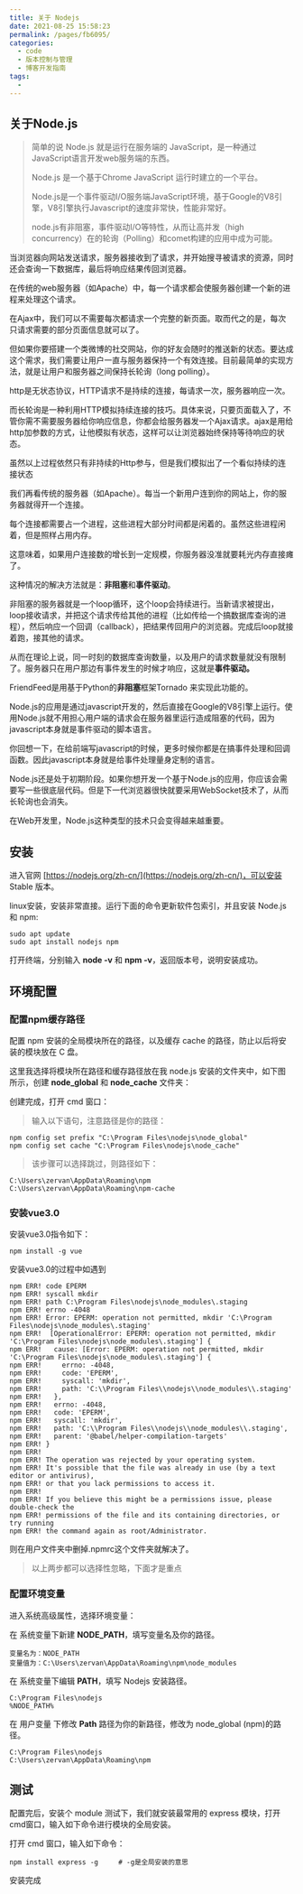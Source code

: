 ```yaml
---
title: 关于 Nodejs
date: 2021-08-25 15:58:23
permalink: /pages/fb6095/
categories:
  - code
  - 版本控制与管理
  - 博客开发指南
tags:
  - 
---
```

## 关于Node.js 

> 简单的说 Node.js 就是运行在服务端的 JavaScript，是一种通过JavaScript语言开发web服务端的东西。
>
> Node.js 是一个基于Chrome JavaScript 运行时建立的一个平台。
>
> Node.js是一个事件驱动I/O服务端JavaScript环境，基于Google的V8引擎，V8引擎执行Javascript的速度非常快，性能非常好。
>
> node.js有非阻塞，事件驱动I/O等特性，从而让高并发（high concurrency）在的轮询（Polling）和comet构建的应用中成为可能。

当浏览器向网站发送请求，服务器接收到了请求，并开始搜寻被请求的资源，同时还会查询一下数据库，最后将响应结果传回浏览器。

在传统的web服务器（如Apache）中，每一个请求都会使服务器创建一个新的进程来处理这个请求。

在Ajax中，我们可以不需要每次都请求一个完整的新页面。取而代之的是，每次只请求需要的部分页面信息就可以了。

但如果你要搭建一个类微博的社交网站，你的好友会随时的推送新的状态。要达成这个需求，我们需要让用户一直与服务器保持一个有效连接。目前最简单的实现方法，就是让用户和服务器之间保持长轮询（long polling）。



http是无状态协议，HTTP请求不是持续的连接，每请求一次，服务器响应一次。

而长轮询是一种利用HTTP模拟持续连接的技巧。具体来说，只要页面载入了，不管你需不需要服务器给你响应信息，你都会给服务器发一个Ajax请求。ajax是用给http加参数的方式，让他模拟有状态，这样可以让浏览器始终保持等待响应的状态。

虽然以上过程依然只有非持续的Http参与，但是我们模拟出了一个看似持续的连接状态



我们再看传统的服务器（如Apache）。每当一个新用户连到你的网站上，你的服务器就得开一个连接。

每个连接都需要占一个进程，这些进程大部分时间都是闲着的。虽然这些进程闲着，但是照样占用内存。

这意味着，如果用户连接数的增长到一定规模，你服务器没准就要耗光内存直接瘫了。



这种情况的解决方法就是：**非阻塞**和**事件驱动**。

非阻塞的服务器就是一个loop循环，这个loop会持续进行。当新请求被提出，loop接收请求，并把这个请求传给其他的进程（比如传给一个搞数据库查询的进程），然后响应一个回调（callback），把结果传回用户的浏览器。完成后loop就接着跑，接其他的请求。

从而在理论上说，同一时刻的数据库查询数量，以及用户的请求数量就没有限制了。服务器只在用户那边有事件发生的时候才响应，这就是**事件驱动。**



FriendFeed是用基于Python的**非阻塞**框架Tornado 来实现此功能的。

Node.js的应用是通过javascript开发的，然后直接在Google的V8引擎上运行。使用Node.js就不用担心用户端的请求会在服务器里运行造成阻塞的代码，因为javascript本身就是事件驱动的脚本语言。

你回想一下，在给前端写javascript的时候，更多时候你都是在搞事件处理和回调函数。因此javascript本身就是给事件处理量身定制的语言。



Node.js还是处于初期阶段。如果你想开发一个基于Node.js的应用，你应该会需要写一些很底层代码。但是下一代浏览器很快就要采用WebSocket技术了，从而长轮询也会消失。

在Web开发里，Node.js这种类型的技术只会变得越来越重要。

## 安装

进入官网 [https://nodejs.org/zh-cn/](https://nodejs.org/zh-cn/)，可以安装 Stable 版本。

linux安装，安装非常直接。运行下面的命令更新软件包索引，并且安装 Node.js 和 npm:

```
sudo apt update
sudo apt install nodejs npm
```

打开终端，分别输入 **node -v** 和 **npm -v**，返回版本号，说明安装成功。

## 环境配置

### 配置npm缓存路径

配置 npm 安装的全局模块所在的路径，以及缓存 cache 的路径，防止以后将安装的模块放在 C 盘。

这里我选择将模块所在路径和缓存路径放在我 node.js 安装的文件夹中，如下图所示，创建 **node_global** 和 **node_cache** 文件夹：

创建完成，打开 cmd 窗口：

> 输入以下语句，注意路径是你的路径：

```text
npm config set prefix "C:\Program Files\nodejs\node_global"
npm config set cache "C:\Program Files\nodejs\node_cache"
```

> 该步骤可以选择跳过，则路径如下：

```
C:\Users\zervan\AppData\Roaming\npm
C:\Users\zervan\AppData\Roaming\npm-cache
```

### 安装vue3.0

安装vue3.0指令如下：

```
npm install -g vue
```

安装vue3.0的过程中如遇到

```
npm ERR! code EPERM
npm ERR! syscall mkdir
npm ERR! path C:\Program Files\nodejs\node_modules\.staging
npm ERR! errno -4048
npm ERR! Error: EPERM: operation not permitted, mkdir 'C:\Program Files\nodejs\node_modules\.staging'
npm ERR!  [OperationalError: EPERM: operation not permitted, mkdir 'C:\Program Files\nodejs\node_modules\.staging'] {
npm ERR!   cause: [Error: EPERM: operation not permitted, mkdir 'C:\Program Files\nodejs\node_modules\.staging'] {
npm ERR!     errno: -4048,
npm ERR!     code: 'EPERM',
npm ERR!     syscall: 'mkdir',
npm ERR!     path: 'C:\\Program Files\\nodejs\\node_modules\\.staging'
npm ERR!   },
npm ERR!   errno: -4048,
npm ERR!   code: 'EPERM',
npm ERR!   syscall: 'mkdir',
npm ERR!   path: 'C:\\Program Files\\nodejs\\node_modules\\.staging',
npm ERR!   parent: '@babel/helper-compilation-targets'
npm ERR! }
npm ERR!
npm ERR! The operation was rejected by your operating system.
npm ERR! It's possible that the file was already in use (by a text editor or antivirus),
npm ERR! or that you lack permissions to access it.
npm ERR!
npm ERR! If you believe this might be a permissions issue, please double-check the
npm ERR! permissions of the file and its containing directories, or try running
npm ERR! the command again as root/Administrator.
```

则在用户文件夹中删掉.npmrc这个文件夹就解决了。

> 以上两步都可以选择性忽略，下面才是重点

### 配置环境变量

进入系统高级属性，选择环境变量：

在 系统变量下新建 **NODE_PATH**，填写变量名及你的路径。

```
变量名为：NODE_PATH
变量值为：C:\Users\zervan\AppData\Roaming\npm\node_modules
```

在 系统变量下编辑 **PATH**，填写 Nodejs 安装路径。

```
C:\Program Files\nodejs
%NODE_PATH%
```

在 用户变量 下修改 **Path** 路径为你的新路径，修改为 node_global (npm)的路径。

```
C:\Program Files\nodejs
C:\Users\zervan\AppData\Roaming\npm
```

## 测试

配置完后，安装个 module 测试下，我们就安装最常用的 express 模块，打开cmd窗口，输入如下命令进行模块的全局安装。

打开 cmd 窗口，输入如下命令：

```text
npm install express -g     # -g是全局安装的意思
```

安装完成


